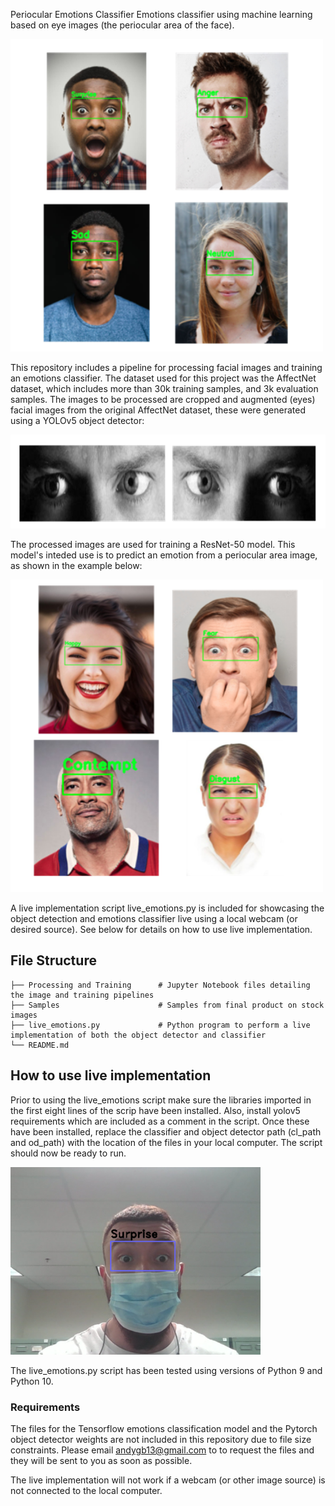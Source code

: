 Periocular Emotions Classifier
Emotions classifier using machine learning based on eye images (the periocular area of the face).

<img src="https://github.com/andygb13/Emotions_Classifier/blob/main/Samples/Picture1.png"  width="500" height="500">

This repository includes a pipeline for processing facial images and training an emotions classifier. The dataset used for this project was the AffectNet dataset, which includes more than 30k training samples, and 3k evaluation samples. The images to be processed are cropped and augmented (eyes) facial images from the original AffectNet dataset, these were generated using a YOLOv5 object detector:

<img src="https://github.com/andygb13/Emotions_Classifier/blob/main/Samples/cropped_img.png"  width="800" height="150">

The processed images are used for training a ResNet-50 model. This model's inteded use is to predict an emotion from a periocular area image, as shown in the example below:

<img src="https://github.com/andygb13/Emotions_Classifier/blob/main/Samples/Picture2.png"  width="500" height="500">

A live implementation script live_emotions.py is included for showcasing the object detection and emotions classifier live using a local webcam (or desired source). See below for details on how to use live implementation.

## File Structure

    ├── Processing and Training      # Jupyter Notebook files detailing the image and training pipelines
    ├── Samples                      # Samples from final product on stock images
    ├── live_emotions.py             # Python program to perform a live implementation of both the object detector and classifier
    └── README.md

## How to use live implementation

Prior to using the live_emotions script make sure the libraries imported in the first eight lines of the scrip have been installed. Also, install yolov5 requirements which are included as a comment in the script. Once these have been installed, replace the classifier and object detector path (cl_path and od_path) with the location of the files in your local computer. The script should now be ready to run.

<img src="https://github.com/andygb13/Emotions_Classifier/blob/main/Samples/mask.png"  width="400" height="300">

The live_emotions.py script has been tested using versions of Python 9 and Python 10. 

### Requirements

The files for the Tensorflow emotions classification model and the Pytorch object detector weights are not included in this repository due to file size constraints. Please email andygb13@gmail.com to to request the files and they will be sent to you as soon as possible.

The live implementation will not work if a webcam (or other image source) is not connected to the local computer.
